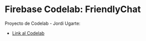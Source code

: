 # Firebase Codelab: FriendlyChat

Proyecto de Codelab - Jordi Ugarte:

 - [Link al Codelab](https://codelabs.developers.google.com/codelabs/firebase-android/)
